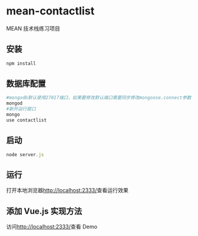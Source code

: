 # mean-contactlist
MEAN 技术栈练习项目

## 安装
```javascript
npm install
```

## 数据库配置

```bash
#mongodb默认使用27017端口，如果要修改默认端口需要同步修改mongoose.connect参数
mongod
#新开运行窗口
mongo
use contactlist
```
## 启动
```javascript
node server.js
```
## 运行
打开本地浏览器[http://localhost:2333/](http://localhost:2333/)查看运行效果

## 添加 Vue.js 实现方法

访问[http://localhost:2333/](http://localhost:2333/vue/index.html)查看 Demo
